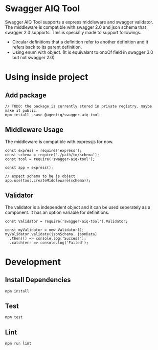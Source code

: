 Swagger AIQ Tool
=========================

Swagger AIQ Tool supports a express middleware and swagger validator. The middleware is compatible with swagger 2.0 and json schema that swagger 2.0 supports. This is specially made to support followings.

- Circular definitions that a definition refer to another definition and it refers back to its parent definition.
- Using enum with object. (It is equivalant to onoOf field in swagger 3.0 but not swagger 2.0)

Using inside project
========================
Add package
-----------
```
// TODO: the package is currently stored in private registry. maybe make it public.
npm install -save @agentiq/swagger-aiq-tool 
```
Middleware Usage
-----------
The middleware is compatible with expressjs for now.
```
const express = require('express');
const schema = require('./path/to/schema');
const tool = require('swagger-aiq-tool');

const app = express();

// expect schema to be js object
app.use(tool.createMiddleware(schema));
```
Validator
-----------
The validator is a independent object and it can be used seperately as a component. It has an option variable for definitions.
```
const Validator = require('swagger-aiq-tool').Validator;

const myValidator = new Validator();
myValidator.validate(jsonSchema, jsonData)
  .then(() => console.log('Success');
  .catch(err => console.log('Failed');
```


Development
=========================
Install Dependencies
-------
```
npm install
```

Test
-------
```
npm test
```

Lint
-------
```
npm run lint
```
